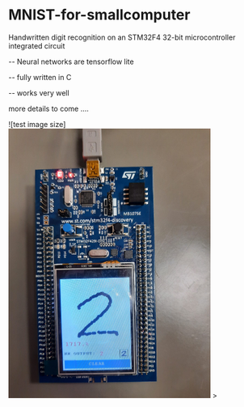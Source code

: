 # MNIST-for-smallcomputer
Handwritten digit recognition on an STM32F4 32-bit microcontroller integrated circuit

-- Neural networks are tensorflow lite

-- fully written in C

-- works very well


more details to come ....


![test image size]<img src="/img/stm32.jpg" width="400">
                       >


